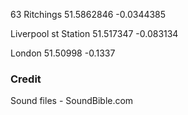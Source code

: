 63 Ritchings
51.5862846
-0.0344385

Liverpool st Station
51.517347
-0.083134

London
51.50998
-0.1337

### Credit
Sound files - SoundBible.com